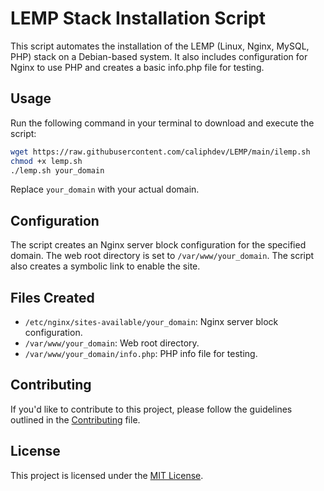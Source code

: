 # LEMP Stack Installation Script

This script automates the installation of the LEMP (Linux, Nginx, MySQL, PHP) stack on a Debian-based system. It also includes configuration for Nginx to use PHP and creates a basic info.php file for testing.

## Usage

Run the following command in your terminal to download and execute the script:

```bash
wget https://raw.githubusercontent.com/caliphdev/LEMP/main/ilemp.sh
chmod +x lemp.sh
./lemp.sh your_domain
```

Replace `your_domain` with your actual domain.

## Configuration

The script creates an Nginx server block configuration for the specified domain. The web root directory is set to `/var/www/your_domain`. The script also creates a symbolic link to enable the site.

## Files Created

- `/etc/nginx/sites-available/your_domain`: Nginx server block configuration.
- `/var/www/your_domain`: Web root directory.
- `/var/www/your_domain/info.php`: PHP info file for testing.

## Contributing

If you'd like to contribute to this project, please follow the guidelines outlined in the [Contributing](CONTRIBUTING.md) file.

## License

This project is licensed under the [MIT License](LICENSE).
